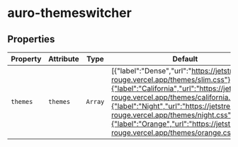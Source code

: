 # auro-themeswitcher

## Properties

| Property | Attribute | Type    | Default                                          | Description                                      |
|----------|-----------|---------|--------------------------------------------------|--------------------------------------------------|
| `themes` | `themes`  | `Array` | [{"label":"Dense","url":"https://jetstream-rouge.vercel.app/themes/slim.css"},{"label":"California","url":"https://jetstream-rouge.vercel.app/themes/california.css"},{"label":"Night","url":"https://jetstream-rouge.vercel.app/themes/night.css"},{"label":"Orange","url":"https://jetstream-rouge.vercel.app/themes/orange.css"}] | This accepts an array of JSON object outlining the themes to support. |
